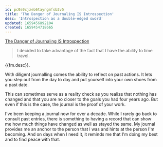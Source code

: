 ```yaml
---
id: pc0s0cjzeb6tayngmfsb3v5
title: 'The Danger of Journaling IS Introspection'
desc: 'Introspection as a double-edged sword'
updated: 1659456892104
created: 1659454718665
---
```


[The Danger of Journaling IS Introspection](https://www.bramadams.dev/projects/the-danger-of-journaling-is-introspection)

> I decided to take advantage of the fact that I have the ability to time travel.

{{fm.desc}}.

With diligent journalling comes the ability to reflect on past actions. It lets you step out from the day to day and put yourself into your own shoes from a past date. 

This can sometimes serve as a reality check as you realize that nothing has changed and that you are no closer to the goals you had four years ago.  But even if this is the case, the journal is the proof of your work. 

I've been keeping a journal now for over a decade. While I rarely go back to consult past entries, there is something to having a record that can show me how much things have changed as well as stayed the same. My journal provides me an anchor to the person that I was and hints at the person I'm becoming. And on days when I need it, it reminds me that I'm doing my best and to find peace with that. 
